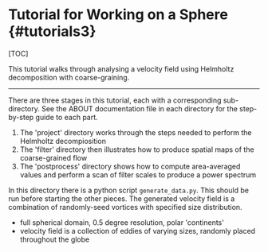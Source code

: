 # Tutorial for Working on a Sphere {#tutorials3}
[TOC]

This tutorial walks through analysing a velocity field using Helmholtz decomposition with coarse-graining.

---

There are three stages in this tutorial, each with a corresponding sub-directory. See the ABOUT documentation file in each directory for the step-by-step guide to each part.
1. The 'project' directory works through the steps needed to perform the Helmholtz decompiosition
2. The 'filter' directory then illustrates how to produce spatial maps of the coarse-grained flow
3. The 'postprocess' directory shows how to compute area-averaged values and perform a scan of filter scales to produce a power spectrum

In this directory there is a python script `generate_data.py`.
This should be run before starting the other pieces.
The generated velocity field is a combination of randomly-seed vortices with specified size distribution.
 - full spherical domain, 0.5 degree resolution, polar 'continents'
 - velocity field is a collection of eddies of varying sizes, randomly placed throughout the globe

